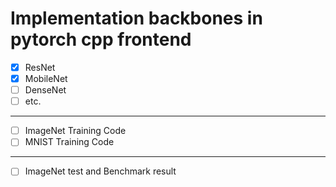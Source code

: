 # Implementation backbones in pytorch cpp frontend

- [x] ResNet
- [x] MobileNet
- [ ] DenseNet
- [ ] etc.

---

- [ ] ImageNet Training Code
- [ ] MNIST Training Code

---
- [ ] ImageNet test and Benchmark result
